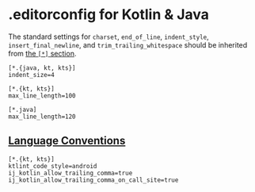 # .editorconfig for Kotlin & Java

The standard settings for `charset`, `end_of_line`, `indent_style`, `insert_final_newline`, and `trim_trailing_whitespace` should be inherited from [the `[*]` section](../editorconfig.md).

```editorconfig
[*.{java, kt, kts}]
indent_size=4

[*.{kt, kts}]
max_line_length=100

[*.java]
max_line_length=120
```

## [Language Conventions](https://www.jetbrains.com/help/idea/editorconfig.html)

```editorconfig
[*.{kt, kts}]
ktlint_code_style=android
ij_kotlin_allow_trailing_comma=true
ij_kotlin_allow_trailing_comma_on_call_site=true
```
